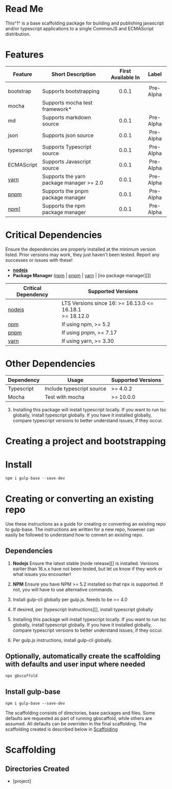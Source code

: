 # Read Me

This^1^ is a base scaffolding package for building and publishing javascript and/or typescript applications to a single
CommonJS and ECMAScript distribution.

# Features

| Feature    | Short Description                        | First Available In |   Label   |
|------------|------------------------------------------|:------------------:|:---------:|
|||||
| bootstrap  | Supports bootstrapping                   |       0.0.1        | Pre-Alpha |
| mocha      | Supports mocha test framework*           ||
| md         | Supports markdown source                 |       0.0.1        | Pre-Alpha |
| json       | Supports json source                     |       0.0.1        | Pre-Alpha |
| typescript | Supports Typescript source               |       0.0.1        | Pre-Alpha |
| ECMAScript | Supports Javascript source               |       0.0.1        | Pre-Alpha |
| [yarn][]   | Supports the yarn package manager >= 2.0 |       0.0.1        | Pre-Alpha |
| [pnpm][]   | Supports the pnpm package manager        |       0.0.1        | Pre-Alpha |
| [npm]]     | Supports the npm package manager         |       0.0.1        | Pre-Alpha |

# Critical Dependencies

Ensure the dependencies are properly installed at the minimum version listed.  Prior versions may work, they just haven't
been tested.  Report any successes or issues with these!

- **[nodejs][]**
- **Package Manager** ([npm][] | [pnpm][] | [yarn][] | [no package manager][])

| Critical Dependency | Supported Versions                                            |
|---------------------|---------------------------------------------------------------|
| [nodejs][]          | LTS Versions since 16:  >= 16.13.0 <= 16.18.1<br/>>= 18.12.0  |
| [npm][]             | If using npm, >= 5.2                                          |
| [pnpm][]            | If using pnpm, >= 7.17                                        |
| [yarn][]            | If using yarn, >= 3.30                                        |                                                             

# Other Dependencies

| Dependency | Usage                     | Supported Versions |
|------------|---------------------------|--------------------|
| Typescript | Include typescript source | >= 4.0.2           |
| Mocha      | Test with mocha           | >= 10.0.0          |



3. Installing this package will install typescript locally. If you want to run tsc globally, install typescript
   globally. If you have it installed globally, compare typescript versions to better understand issues, if they occur.

# Creating a project and bootstrapping

# Install

```` javascript
npm i gulp-base --save-dev
````

# Creating or converting an existing repo

Use these instructions as a guide for creating or converting an existing repo to gulp-base. The instructions are
written for a new repo, however can easily be followed to understand how to convert an existing repo.

## Dependencies

1. **Nodejs** Ensure the latest stable [node release][] is installed. Versions
   earlier than 16.x.x have not been tested, but let us know if they work or what issues you encounter!
2. **NPM** Ensure you have NPM >= 5.2 installed so that npx is supported. If not, you will have to use alternative
   commands.
3. Install gulp-cli globally per gulp.js. Needs to be >= 4.0
4. If desired, per [typescript instructions][], install typescript globally

3. Installing this package will install typescript locally. If you want to run tsc globally, install typescript
   globally. If you have it installed globally, compare typescript versions to better understand issues, if they occur.
4. Per gulp.js instructions, install gulp-cli globally.

## Optionally, automatically create the scaffolding with defaults and user input where needed

```` 
npx gbscaffold
````

## Install gulp-base

```` 
npm i gulp-base --save-dev
````

The scaffolding consists of directories, base packages and files. Some defaults are requested as part of running
gbscaffold, while others are assumed. All defaults can be overriden in the final scaffolding. The scaffolding
created is described below in [Scaffolding][]

# Scaffolding

## Directories Created

- [project]

[//]: # (Page Links)

[scaffolding]:    #scaffolding
[nodejs]:         https://www.nodejs.org
[typescript]:     https://www.typescriptlang.org/download
[npm]:            https://docs.npmjs.com/getting-started
[yarn]:           https://yarnpkg.com/getting-started/install
[pnpm]:           https://pnpm.io/installation   
